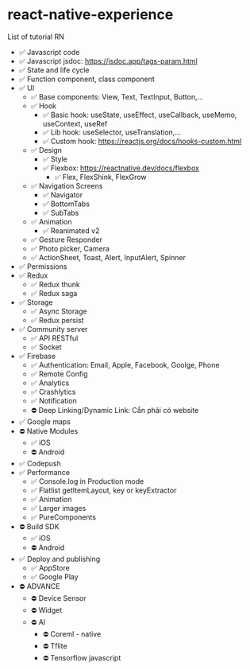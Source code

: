 # react-native-experience

List of tutorial RN
- ✅ Javascript code
- ✅ Javascript jsdoc: https://jsdoc.app/tags-param.html
- ✅ State and life cycle
- ✅ Function component, class component
- ✅ UI
    - ✅ Base components: View, Text, TextInput, Button,...
    - ✅ Hook
        - ✅ Basic hook: useState, useEffect, useCallback, useMemo, useContext, useRef
        - ✅ Lib hook: useSelector, useTranslation,...
        - ✅ Custom hook: https://reactjs.org/docs/hooks-custom.html
    - ✅ Design
        - ✅ Style
        - ✅ Flexbox: https://reactnative.dev/docs/flexbox
            - ✅ Flex, FlexShink, FlexGrow
    - ✅ Navigation Screens
        - ✅ Navigator
        - ✅ BottomTabs
        - ✅ SubTabs
    - ✅ Animation
        - ✅ Reanimated v2
    - ✅ Gesture Responder
    - ✅ Photo picker, Camera
    - ✅ ActionSheet, Toast, Alert, InputAlert, Spinner
- ✅ Permissions
- ✅ Redux
    - ✅ Redux thunk
    - ✅ Redux saga
- ✅ Storage
    - ✅ Async Storage
    - ✅ Redux persist
- ✅ Community server
    - ✅ API RESTful
    - ✅ Socket
- ✅ Firebase
    - ✅ Authentication: Email, Apple, Facebook, Goolge, Phone
    - ✅ Remote Config
    - ✅ Analytics
    - ✅ Crashlytics
    - ✅ Notification
    - ⛔️ Deep Linking/Dynamic Link: Cần phải có website
- ✅ Google maps
- ⛔️ Native Modules
    - ✅ iOS
    - ⛔️ Android
- ✅ Codepush
- ✅ Performance
    - ✅ Console.log in Production mode
    - ✅ Flatlist getItemLayout, key or keyExtractor
    - ✅ Animation
    - ✅ Larger images
    - ✅ PureComponents
- ⛔️ Build SDK
    - ✅ iOS
    - ⛔️ Android
- ✅ Deploy and publishing
    - ✅ AppStore
    - ✅ Google Play
- ⛔️ ADVANCE
  - ⛔️ Device Sensor
  - ⛔️ Widget
  - ⛔️ AI
      - ⛔️ Coreml - native
      - ⛔️ Tflite
      - ⛔️ Tensorflow javascript